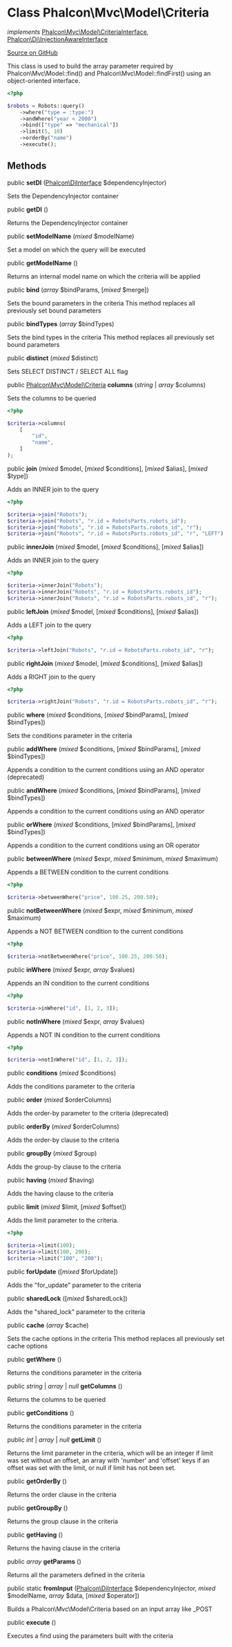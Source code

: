 # Class **Phalcon\\Mvc\\Model\\Criteria**

*implements* [Phalcon\Mvc\Model\CriteriaInterface](/en/3.1.2/api/Phalcon_Mvc_Model_CriteriaInterface), [Phalcon\Di\InjectionAwareInterface](/en/3.1.2/api/Phalcon_Di_InjectionAwareInterface)

<a href="https://github.com/phalcon/cphalcon/blob/master/phalcon/mvc/model/criteria.zep" class="btn btn-default btn-sm">Source on GitHub</a>

This class is used to build the array parameter required by
Phalcon\\Mvc\\Model::find() and Phalcon\\Mvc\\Model::findFirst()
using an object-oriented interface.

```php
<?php

$robots = Robots::query()
    ->where("type = :type:")
    ->andWhere("year < 2000")
    ->bind(["type" => "mechanical"])
    ->limit(5, 10)
    ->orderBy("name")
    ->execute();

```

## Methods
public  **setDI** ([Phalcon\DiInterface](/en/3.1.2/api/Phalcon_DiInterface) $dependencyInjector)

Sets the DependencyInjector container

public  **getDI** ()

Returns the DependencyInjector container

public  **setModelName** (*mixed* $modelName)

Set a model on which the query will be executed

public  **getModelName** ()

Returns an internal model name on which the criteria will be applied

public  **bind** (*array* $bindParams, [*mixed* $merge])

Sets the bound parameters in the criteria
This method replaces all previously set bound parameters

public  **bindTypes** (*array* $bindTypes)

Sets the bind types in the criteria
This method replaces all previously set bound parameters

public  **distinct** (*mixed* $distinct)

Sets SELECT DISTINCT / SELECT ALL flag

public [Phalcon\Mvc\Model\Criteria](/en/3.1.2/api/Phalcon_Mvc_Model_Criteria) **columns** (*string* | *array* $columns)

Sets the columns to be queried

```php
<?php

$criteria->columns(
    [
        "id",
        "name",
    ]
);

```

public  **join** (*mixed* $model, [*mixed* $conditions], [*mixed* $alias], [*mixed* $type])

Adds an INNER join to the query

```php
<?php

$criteria->join("Robots");
$criteria->join("Robots", "r.id = RobotsParts.robots_id");
$criteria->join("Robots", "r.id = RobotsParts.robots_id", "r");
$criteria->join("Robots", "r.id = RobotsParts.robots_id", "r", "LEFT");

```

public  **innerJoin** (*mixed* $model, [*mixed* $conditions], [*mixed* $alias])

Adds an INNER join to the query

```php
<?php

$criteria->innerJoin("Robots");
$criteria->innerJoin("Robots", "r.id = RobotsParts.robots_id");
$criteria->innerJoin("Robots", "r.id = RobotsParts.robots_id", "r");

```

public  **leftJoin** (*mixed* $model, [*mixed* $conditions], [*mixed* $alias])

Adds a LEFT join to the query

```php
<?php

$criteria->leftJoin("Robots", "r.id = RobotsParts.robots_id", "r");

```

public  **rightJoin** (*mixed* $model, [*mixed* $conditions], [*mixed* $alias])

Adds a RIGHT join to the query

```php
<?php

$criteria->rightJoin("Robots", "r.id = RobotsParts.robots_id", "r");

```

public  **where** (*mixed* $conditions, [*mixed* $bindParams], [*mixed* $bindTypes])

Sets the conditions parameter in the criteria

public  **addWhere** (*mixed* $conditions, [*mixed* $bindParams], [*mixed* $bindTypes])

Appends a condition to the current conditions using an AND operator (deprecated)

public  **andWhere** (*mixed* $conditions, [*mixed* $bindParams], [*mixed* $bindTypes])

Appends a condition to the current conditions using an AND operator

public  **orWhere** (*mixed* $conditions, [*mixed* $bindParams], [*mixed* $bindTypes])

Appends a condition to the current conditions using an OR operator

public  **betweenWhere** (*mixed* $expr, *mixed* $minimum, *mixed* $maximum)

Appends a BETWEEN condition to the current conditions

```php
<?php

$criteria->betweenWhere("price", 100.25, 200.50);

```

public  **notBetweenWhere** (*mixed* $expr, *mixed* $minimum, *mixed* $maximum)

Appends a NOT BETWEEN condition to the current conditions

```php
<?php

$criteria->notBetweenWhere("price", 100.25, 200.50);

```

public  **inWhere** (*mixed* $expr, *array* $values)

Appends an IN condition to the current conditions

```php
<?php

$criteria->inWhere("id", [1, 2, 3]);

```

public  **notInWhere** (*mixed* $expr, *array* $values)

Appends a NOT IN condition to the current conditions

```php
<?php

$criteria->notInWhere("id", [1, 2, 3]);

```

public  **conditions** (*mixed* $conditions)

Adds the conditions parameter to the criteria

public  **order** (*mixed* $orderColumns)

Adds the order-by parameter to the criteria (deprecated)

public  **orderBy** (*mixed* $orderColumns)

Adds the order-by clause to the criteria

public  **groupBy** (*mixed* $group)

Adds the group-by clause to the criteria

public  **having** (*mixed* $having)

Adds the having clause to the criteria

public  **limit** (*mixed* $limit, [*mixed* $offset])

Adds the limit parameter to the criteria.

```php
<?php

$criteria->limit(100);
$criteria->limit(100, 200);
$criteria->limit("100", "200");

```

public  **forUpdate** ([*mixed* $forUpdate])

Adds the "for_update" parameter to the criteria

public  **sharedLock** ([*mixed* $sharedLock])

Adds the "shared_lock" parameter to the criteria

public  **cache** (*array* $cache)

Sets the cache options in the criteria
This method replaces all previously set cache options

public  **getWhere** ()

Returns the conditions parameter in the criteria

public *string* | *array* | *null* **getColumns** ()

Returns the columns to be queried

public  **getConditions** ()

Returns the conditions parameter in the criteria

public *int* | *array* | *null* **getLimit** ()

Returns the limit parameter in the criteria, which will be
an integer if limit was set without an offset,
an array with 'number' and 'offset' keys if an offset was set with the limit,
or null if limit has not been set.

public  **getOrderBy** ()

Returns the order clause in the criteria

public  **getGroupBy** ()

Returns the group clause in the criteria

public  **getHaving** ()

Returns the having clause in the criteria

public *array* **getParams** ()

Returns all the parameters defined in the criteria

public static  **fromInput** ([Phalcon\DiInterface](/en/3.1.2/api/Phalcon_DiInterface) $dependencyInjector, *mixed* $modelName, *array* $data, [*mixed* $operator])

Builds a Phalcon\\Mvc\\Model\\Criteria based on an input array like _POST

public  **execute** ()

Executes a find using the parameters built with the criteria

